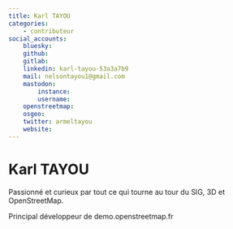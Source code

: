 ```yaml
---
title: Karl TAYOU
categories:
    - contributeur
social_accounts:
    bluesky:
    github:
    gitlab:
    linkedin: karl-tayou-53a3a7b9
    mail: nelsontayou1@gmail.com
    mastodon:
        instance:
        username:
    openstreetmap:
    osgeo:
    twitter: armeltayou
    website:
---
```


# Karl TAYOU

<!-- --8<-- [start:author-sign-block] -->

Passionné et curieux par tout ce qui tourne au tour du SIG, 3D et OpenStreetMap.

Principal développeur de demo.openstreetmap.fr

<!-- --8<-- [end:author-sign-block] -->

